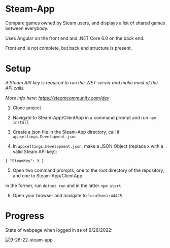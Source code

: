 # Steam-App

Compare games owned by Steam users, and displays a list of shared games between everybody.

Uses Angular on the front end and .NET Core 6.0 on the back end.

Front end is not complete, but back end structure is present.

# Setup

*A Steam API key is required to run the .NET server and make most of the API calls.*

*More info here: https://steamcommunity.com/dev*

1. Clone project 

2. Navigate to Steam-App/ClientApp in a command prompt and run <code>npm install</code>

3. Create a json file in the Steam-App directory, call it <code>appsettings.Development.json</code>

4. In <code>appsettings.Development.json</code>, make a JSON Object (replace <code>X</code> with a valid Steam API key):

<code>{ "SteamKey": X }</code>

5. Open two command prompts, one to the root directory of the repository, and one to Steam-App/ClientApp. 

In the former, run <code>dotnet run</code> and in the latter <code>npm start</code>  

6. Open your browser and navigate to <code>localhost:44425</code>

# Progress

State of webpage when logged in as of 9/26/2022:

![9-26-22-steam-app](https://user-images.githubusercontent.com/17236535/192356770-f1e63f68-09a4-45e7-8cfb-42d2950db84a.png)
